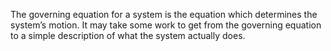 The governing equation for a system is the equation which determines the
system’s motion. It may take some work to get from the governing
equation to a simple description of what the system actually does.
